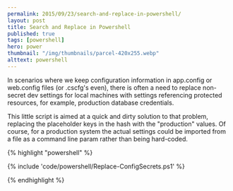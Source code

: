 ```yaml
---
permalink: 2015/09/23/search-and-replace-in-powershell/
layout: post
title: Search and Replace in Powershell
published: true
tags: [powershell]
hero: power
thumbnail: "/img/thumbnails/parcel-420x255.webp"
alttext: powershell
---
```


In scenarios where we keep configuration information in app.config or web.config files (or .cscfg's even),
there is often a need to replace non-secret dev settings for local machines with settings referencing
protected resources, for example, production database credentials.

This little script is aimed at a quick and dirty solution to that problem, replacing the placeholder
keys in the hash with the "production" values. Of course, for a production system the actual settings
could be imported from a file as a command line param rather than being hard-coded.

{% highlight "powershell" %}

{% include 'code/powershell/Replace-ConfigSecrets.ps1' %}

{% endhighlight %}
